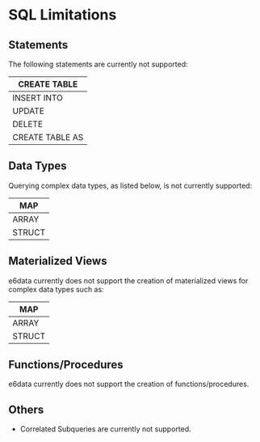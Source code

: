 # SQL Limitations

## Statements

The following statements are currently not supported:

| CREATE TABLE    |
| --------------- |
| INSERT INTO     |
| UPDATE          |
| DELETE          |
| CREATE TABLE AS |

## Data Types

Querying complex data types, as listed below, is not currently supported:

| MAP    |
| ------ |
| ARRAY  |
| STRUCT |

## Materialized Views

e6data currently does not support the creation of materialized views for complex data types such as:

| MAP    |
| ------ |
| ARRAY  |
| STRUCT |

## Functions/Procedures

e6data currently does not support the creation of functions/procedures.

## Others

* Correlated Subqueries are currently not supported.
